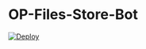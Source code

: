 # OP-Files-Store-Bot


[![Deploy](https://www.herokucdn.com/deploy/button.svg)](https://heroku.com/deploy?template=https://https://github.com/Anthoniraj82627/OP-Files-Store-Bot)
